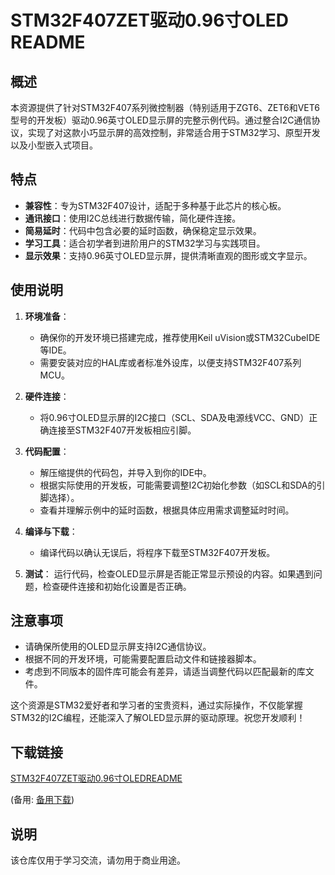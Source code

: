 # STM32F407ZET驱动0.96寸OLED README

## 概述

本资源提供了针对STM32F407系列微控制器（特别适用于ZGT6、ZET6和VET6型号的开发板）驱动0.96英寸OLED显示屏的完整示例代码。通过整合I2C通信协议，实现了对这款小巧显示屏的高效控制，非常适合用于STM32学习、原型开发以及小型嵌入式项目。

## 特点

- **兼容性**：专为STM32F407设计，适配于多种基于此芯片的核心板。
- **通讯接口**：使用I2C总线进行数据传输，简化硬件连接。
- **简易延时**：代码中包含必要的延时函数，确保稳定显示效果。
- **学习工具**：适合初学者到进阶用户的STM32学习与实践项目。
- **显示效果**：支持0.96英寸OLED显示屏，提供清晰直观的图形或文字显示。

## 使用说明

1. **环境准备**：
   - 确保你的开发环境已搭建完成，推荐使用Keil uVision或STM32CubeIDE等IDE。
   - 需要安装对应的HAL库或者标准外设库，以便支持STM32F407系列MCU。
   
2. **硬件连接**：
   - 将0.96寸OLED显示屏的I2C接口（SCL、SDA及电源线VCC、GND）正确连接至STM32F407开发板相应引脚。
   
3. **代码配置**：
   - 解压缩提供的代码包，并导入到你的IDE中。
   - 根据实际使用的开发板，可能需要调整I2C初始化参数（如SCL和SDA的引脚选择）。
   - 查看并理解示例中的延时函数，根据具体应用需求调整延时时间。

4. **编译与下载**：
   - 编译代码以确认无误后，将程序下载至STM32F407开发板。
   
5. **测试**：
   运行代码，检查OLED显示屏是否能正常显示预设的内容。如果遇到问题，检查硬件连接和初始化设置是否正确。

## 注意事项

- 请确保所使用的OLED显示屏支持I2C通信协议。
- 根据不同的开发环境，可能需要配置启动文件和链接器脚本。
- 考虑到不同版本的固件库可能会有差异，请适当调整代码以匹配最新的库文件。

这个资源是STM32爱好者和学习者的宝贵资料，通过实际操作，不仅能掌握STM32的I2C编程，还能深入了解OLED显示屏的驱动原理。祝您开发顺利！

## 下载链接
[STM32F407ZET驱动0.96寸OLEDREADME](https://pan.quark.cn/s/bbadd65c2165) 

(备用: [备用下载](https://pan.baidu.com/s/1TLx8hMFGENwHaG441zm18w?pwd=1234))

## 说明

该仓库仅用于学习交流，请勿用于商业用途。
